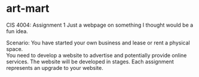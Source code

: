 # art-mart
CIS 4004: Assignment 1
Just a webpage on something I thought would be a fun idea.

Scenario:
You have started your own business and lease or rent a physical space.  
You need to develop a website to advertise and potentially provide online services. 
The website will be developed in stages. 
Each assignment represents an upgrade to your website.    

